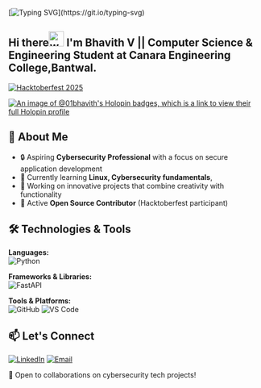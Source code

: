 [![Typing SVG](https://readme-typing-svg.demolab.com/?lines=Hi!+👋;I'm+Bhavith+V;Welcome+to+my+Profile!)](https://git.io/typing-svg)

## Hi there<img src="https://iam-weijie.github.io/wave/hand-emoji.svg" alt="wave" width="30px" height="30px"> I'm Bhavith V || Computer Science & Engineering Student at Canara Engineering College,Bantwal.

[![Hacktoberfest 2025](https://img.shields.io/badge/Hacktoberfest-2025-blueviolet?style=for-the-badge&logo=hacktoberfest)](https://hacktoberfest.com/)

[![An image of @01bhavith's Holopin badges, which is a link to view their full Holopin profile](https://holopin.me/01bhavith)](https://holopin.io/@01bhavith)

## 🚀 About Me

- 🔒 Aspiring **Cybersecurity Professional** with a focus on secure application development
- 🌱 Currently learning **Linux, Cybersecurity fundamentals**,
- 💼 Working on innovative projects that combine creativity with functionality
- 🤝 Active **Open Source Contributor** (Hacktoberfest participant)

## 🛠️ Technologies & Tools

**Languages:**  
![Python](https://img.shields.io/badge/-Python-3776AB?style=flat&logo=python&logoColor=white)<br>

**Frameworks & Libraries:**  
![FastAPI](https://img.shields.io/badge/-FastAPI-009688?style=flat&logo=fastapi&logoColor=white)

**Tools & Platforms:**  
![GitHub](https://img.shields.io/badge/-GitHub-181717?style=flat&logo=github&logoColor=white)
![VS Code](https://img.shields.io/badge/-VS%20Code-007ACC?style=flat&logo=visual-studio-code&logoColor=white)

## 📫 Let's Connect

[![LinkedIn](https://img.shields.io/badge/-LinkedIn-0A66C2?style=flat&logo=linkedin&logoColor=white)](https://www.linkedin.com/in/bhavith-v-1501632a4?utm_source=share&utm_campaign=share_via&utm_content=profile&utm_medium=android_app)
[![Email](https://img.shields.io/badge/-Email-D14836?style=flat&logo=gmail&logoColor=white)](mailto:bhavithv5689@gmail.com)

💼 Open to collaborations on cybersecurity tech projects!

